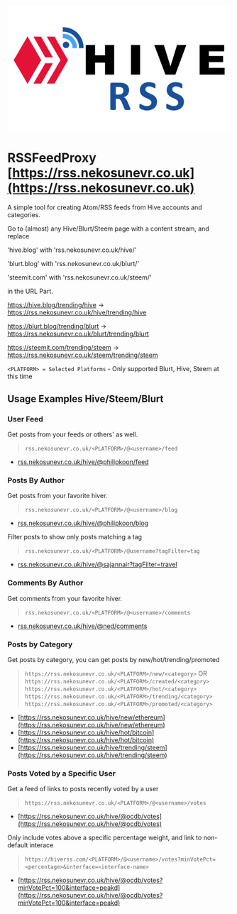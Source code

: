 <title>RSSFeedProxy</title>

![RSSFeedProxy Logo](./rss2.png)

# RSSFeedProxy [https://rss.nekosunevr.co.uk](https://rss.nekosunevr.co.uk)

A simple tool for creating Atom/RSS feeds from Hive accounts and categories.

Go to (almost) any Hive/Blurt/Steem page with a content stream, and replace

'hive.blog' with 'rss.nekosunevr.co.uk/hive/'

'blurt.blog' with 'rss.nekosunevr.co.uk/blurt/'

'steemit.com' with 'rss.nekosunevr.co.uk/steem/'

in the URL Part. 

https://hive.blog/trending/hive -> https://rss.nekosunevr.co.uk/hive/trending/hive

https://blurt.blog/trending/blurt -> https://rss.nekosunevr.co.uk/blurt/trending/blurt

https://steemit.com/trending/steem -> https://rss.nekosunevr.co.uk/steem/trending/steem


`<PLATFORM> = Selected Platforms` - Only supported Blurt, Hive, Steem at this time

## Usage Examples Hive/Steem/Blurt

### User Feed

Get posts from your feeds or others' as well.

> `rss.nekosunevr.co.uk/<PLATFORM>/@<username>/feed`

* [rss.nekosunevr.co.uk/hive/@philipkoon/feed](https://rss.nekosunevr.co.uk/hive/@philipkoon/feed)

### Posts By Author

Get posts from your favorite hiver.

> `rss.nekosunevr.co.uk/<PLATFORM>/@<username>/blog`

* [rss.nekosunevr.co.uk/hive/@philipkoon/blog](https://rss.nekosunevr.co.uk/hive/@philipkoon/blog)

Filter posts to show only posts matching a tag

> `rss.nekosunevr.co.uk/<PLATFORM>/@username?tagFilter=tag`

* [rss.nekosunevr.co.uk/hive/@sajannair?tagFilter=travel](https://rss.nekosunevr.co.uk/hive/@sajannair?tagFilter=travel)

### Comments By Author

Get comments from your favorite hiver.

> `rss.nekosunevr.co.uk/<PLATFORM>/@<username>/comments`

* [rss.nekosunevr.co.uk/hive/@ned/comments](https://rss.nekosunevr.co.uk/hive/@ned/comments)

### Posts by Category

Get posts by category, you can get posts by new/hot/trending/promoted

> `https://rss.nekosunevr.co.uk/<PLATFORM>/new/<category>` OR `https://rss.nekosunevr.co.uk/<PLATFORM>/created/<category>`
> `https://rss.nekosunevr.co.uk/<PLATFORM>/hot/<category>`
> `https://rss.nekosunevr.co.uk/<PLATFORM>/trending/<category>`
> `https://rss.nekosunevr.co.uk/<PLATFORM>/promoted/<category>`

* [https://rss.nekosunevr.co.uk/hive/new/ethereum](https://rss.nekosunevr.co.uk/hive/new/ethereum)
* [https://rss.nekosunevr.co.uk/hive/hot/bitcoin](https://rss.nekosunevr.co.uk/hive/hot/bitcoin)
* [https://rss.nekosunevr.co.uk/hive/trending/steem](https://rss.nekosunevr.co.uk/hive/trending/steem)

### Posts Voted by a Specific User

Get a feed of links to posts recently voted by a user

> `https://rss.nekosunevr.co.uk/<PLATFORM>/@<username>/votes`

* [https://rss.nekosunevr.co.uk/hive/@ocdb/votes](https://rss.nekosunevr.co.uk/hive/@ocdb/votes)

Only include votes above a specific percentage weight, and link to non-default interace

> `https://hiverss.com/<PLATFORM>/@<username>/votes?minVotePct=<percentage>&interface=<interface-name>`

* [https://rss.nekosunevr.co.uk/hive/@ocdb/votes?minVotePct=100&interface=peakd](https://rss.nekosunevr.co.uk/hive/@ocdb/votes?minVotePct=100&interface=peakd)
